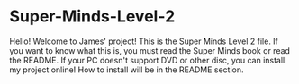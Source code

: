 # Super-Minds-Level-2
Hello! Welcome to James' project! This is the Super Minds Level 2 file. If you want to know what this is, you must read the Super Minds book or read the README. If your PC doesn't support DVD or other disc, you can install my project online! How to install will be in the README section.
